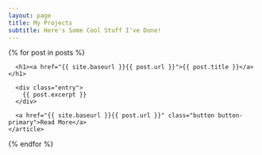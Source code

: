 ```yaml
---
layout: page
title: My Projects
subtitle: Here's Some Cool Stuff I've Done!
---
```

<!-- {% assign posts = site.posts | where: "category", "project" %}-->
<div class="posts">
  {% for post in posts %}
    <article class="post">

      <h1><a href="{{ site.baseurl }}{{ post.url }}">{{ post.title }}</a></h1>

      <div class="entry">
        {{ post.excerpt }}
      </div>

      <a href="{{ site.baseurl }}{{ post.url }}" class="button button-primary">Read More</a>
    </article>
  {% endfor %}
</div>

<!---
[markdown](http://en.wikipedia.org/wiki/Markdown)
-->
